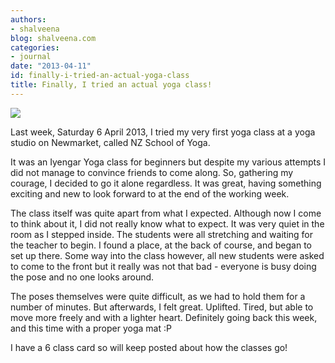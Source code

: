 ```yaml
---
authors:
- shalveena
blog: shalveena.com
categories:
- journal
date: "2013-04-11"
id: finally-i-tried-an-actual-yoga-class
title: Finally, I tried an actual yoga class!
---
```


[![](https://shalveena.files.wordpress.com/2013/04/776d9-images.jpeg?w=275)](https://shalveena.files.wordpress.com/2013/04/776d9-images.jpeg)

  
  
Last week, Saturday 6 April 2013, I tried my very first yoga class at a yoga studio on Newmarket, called NZ School of Yoga.  
  
It was an Iyengar Yoga class for beginners but despite my various attempts I did not manage to convince friends to come along. So, gathering my courage, I decided to go it alone regardless. It was great, having something exciting and new to look forward to at the end of the working week.  
  
The class itself was quite apart from what I expected. Although now I come to think about it, I did not really know what to expect. It was very quiet in the room as I stepped inside. The students were all stretching and waiting for the teacher to begin. I found a place, at the back of course, and began to set up there. Some way into the class however, all new students were asked to come to the front but it really was not that bad - everyone is busy doing the pose and no one looks around.  
  
The poses themselves were quite difficult, as we had to hold them for a number of minutes. But afterwards, I felt great. Uplifted. Tired, but able to move more freely and with a lighter heart. Definitely going back this week, and this time with a proper yoga mat :P  
  
I have a 6 class card so will keep posted about how the classes go!
